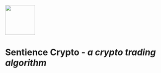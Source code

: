 <img src="https://raw.githubusercontent.com/rahil-p/Sentience-Algo/master/sentience.png" width="96" height="96">

# Sentience Crypto - *a crypto trading algorithm*

